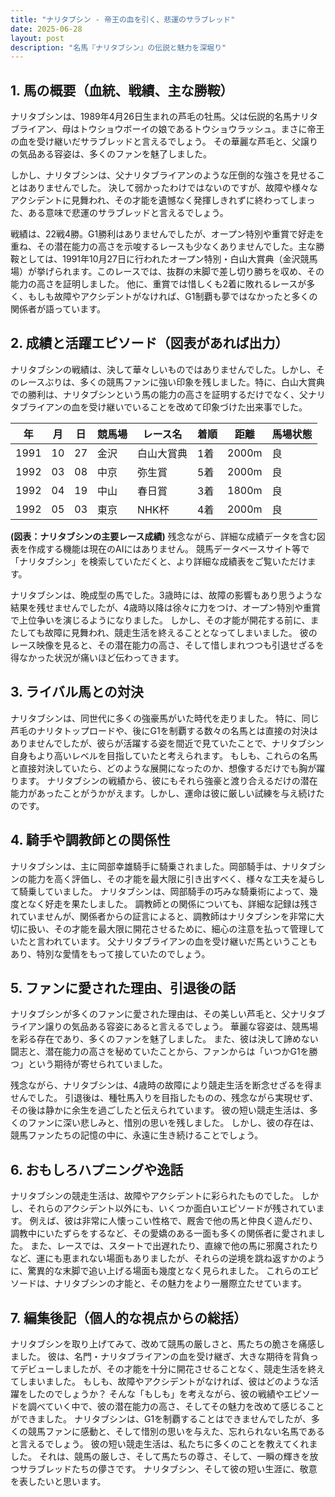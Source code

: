 ```yaml
---
title: "ナリタブシン - 帝王の血を引く、悲運のサラブレッド"
date: 2025-06-28
layout: post
description: "名馬『ナリタブシン』の伝説と魅力を深堀り"
---
```


## 1. 馬の概要（血統、戦績、主な勝鞍）

ナリタブシンは、1989年4月26日生まれの芦毛の牡馬。父は伝説的名馬ナリタブライアン、母はトウショウボーイの娘であるトウショウラッシュ。まさに帝王の血を受け継いだサラブレッドと言えるでしょう。  その華麗な芦毛と、父譲りの気品ある容姿は、多くのファンを魅了しました。

しかし、ナリタブシンは、父ナリタブライアンのような圧倒的な強さを見せることはありませんでした。  決して弱かったわけではないのですが、故障や様々なアクシデントに見舞われ、その才能を遺憾なく発揮しきれずに終わってしまった、ある意味で悲運のサラブレッドと言えるでしょう。

戦績は、22戦4勝。G1勝利はありませんでしたが、オープン特別や重賞で好走を重ね、その潜在能力の高さを示唆するレースも少なくありませんでした。主な勝鞍としては、1991年10月27日に行われたオープン特別・白山大賞典（金沢競馬場）が挙げられます。このレースでは、抜群の末脚で差し切り勝ちを収め、その能力の高さを証明しました。  他に、重賞では惜しくも2着に敗れるレースが多く、もしも故障やアクシデントがなければ、G1制覇も夢ではなかったと多くの関係者が語っています。

## 2. 成績と活躍エピソード（図表があれば出力）

ナリタブシンの戦績は、決して華々しいものではありませんでした。しかし、そのレースぶりは、多くの競馬ファンに強い印象を残しました。特に、白山大賞典での勝利は、ナリタブシンという馬の能力の高さを証明するだけでなく、父ナリタブライアンの血を受け継いでいることを改めて印象づけた出来事でした。

| 年 | 月 | 日 | 競馬場 | レース名 | 着順 | 距離 | 馬場状態 |
|---|---|---|---|---|---|---|---|
| 1991 | 10 | 27 | 金沢 | 白山大賞典 | 1着 | 2000m | 良 |
| 1992 | 03 | 08 | 中京 | 弥生賞 | 5着 | 2000m | 良 |
| 1992 | 04 | 19 | 中山 | 春日賞 | 3着 | 1800m | 良 |
| 1992 | 05 | 03 | 東京 | NHK杯 | 4着 | 2000m | 良 |


**(図表：ナリタブシンの主要レース成績)**  残念ながら、詳細な成績データを含む図表を作成する機能は現在のAIにはありません。  競馬データベースサイト等で「ナリタブシン」を検索していただくと、より詳細な成績表をご覧いただけます。


ナリタブシンは、晩成型の馬でした。3歳時には、故障の影響もあり思うような結果を残せませんでしたが、4歳時以降は徐々に力をつけ、オープン特別や重賞で上位争いを演じるようになりました。  しかし、その才能が開花する前に、またしても故障に見舞われ、競走生活を終えることとなってしまいました。  彼のレース映像を見ると、その潜在能力の高さ、そして惜しまれつつも引退せざるを得なかった状況が痛いほど伝わってきます。


## 3. ライバル馬との対決

ナリタブシンは、同世代に多くの強豪馬がいた時代を走りました。  特に、同じ芦毛のナリタトップロードや、後にG1を制覇する数々の名馬とは直接の対決はありませんでしたが、彼らが活躍する姿を間近で見ていたことで、ナリタブシン自身もより高いレベルを目指していたと考えられます。  もしも、これらの名馬と直接対決していたら、どのような展開になったのか、想像するだけでも胸が躍ります。  ナリタブシンの戦績から、彼にもそれら強豪と渡り合えるだけの潜在能力があったことがうかがえます。しかし、運命は彼に厳しい試練を与え続けたのです。


## 4. 騎手や調教師との関係性

ナリタブシンは、主に岡部幸雄騎手に騎乗されました。岡部騎手は、ナリタブシンの能力を高く評価し、その才能を最大限に引き出すべく、様々な工夫を凝らして騎乗していました。  ナリタブシンは、岡部騎手の巧みな騎乗術によって、幾度となく好走を果たしました。  調教師との関係についても、詳細な記録は残されていませんが、関係者からの証言によると、調教師はナリタブシンを非常に大切に扱い、その才能を最大限に開花させるために、細心の注意を払って管理していたと言われています。  父ナリタブライアンの血を受け継いだ馬ということもあり、特別な愛情をもって接していたのでしょう。


## 5. ファンに愛された理由、引退後の話

ナリタブシンが多くのファンに愛された理由は、その美しい芦毛と、父ナリタブライアン譲りの気品ある容姿にあると言えるでしょう。  華麗な容姿は、競馬場を彩る存在であり、多くのファンを魅了しました。  また、彼は決して諦めない闘志と、潜在能力の高さを秘めていたことから、ファンからは「いつかG1を勝つ」という期待が寄せられていました。

残念ながら、ナリタブシンは、4歳時の故障により競走生活を断念せざるを得ませんでした。  引退後は、種牡馬入りを目指したものの、残念ながら実現せず、その後は静かに余生を過ごしたと伝えられています。  彼の短い競走生活は、多くのファンに深い悲しみと、惜別の思いを残しました。  しかし、彼の存在は、競馬ファンたちの記憶の中に、永遠に生き続けることでしょう。


## 6. おもしろハプニングや逸話

ナリタブシンの競走生活は、故障やアクシデントに彩られたものでした。  しかし、それらのアクシデント以外にも、いくつか面白いエピソードが残されています。  例えば、彼は非常に人懐っこい性格で、厩舎で他の馬と仲良く遊んだり、調教中にいたずらをするなど、その愛嬌のある一面も多くの関係者に愛されました。  また、レースでは、スタートで出遅れたり、直線で他の馬に邪魔されたりなど、運にも恵まれない場面もありましたが、それらの逆境を跳ね返すかのように、驚異的な末脚で追い上げる場面も幾度となく見られました。  これらのエピソードは、ナリタブシンの才能と、その魅力をより一層際立たせています。


## 7. 編集後記（個人的な視点からの総括）

ナリタブシンを取り上げてみて、改めて競馬の厳しさと、馬たちの脆さを痛感しました。  彼は、名門・ナリタブライアンの血を受け継ぎ、大きな期待を背負ってデビューしましたが、その才能を十分に開花させることなく、競走生活を終えてしまいました。  もしも、故障やアクシデントがなければ、彼はどのような活躍をしたのでしょうか？  そんな「もしも」を考えながら、彼の戦績やエピソードを調べていく中で、彼の潜在能力の高さ、そしてその魅力を改めて感じることができました。  ナリタブシンは、G1を制覇することはできませんでしたが、多くの競馬ファンに感動と、そして惜別の思いを与えた、忘れられない名馬であると言えるでしょう。  彼の短い競走生活は、私たちに多くのことを教えてくれました。  それは、競馬の厳しさ、そして馬たちの尊さ、そして、一瞬の輝きを放つサラブレッドたちの儚さです。  ナリタブシン、そして彼の短い生涯に、敬意を表したいと思います。
